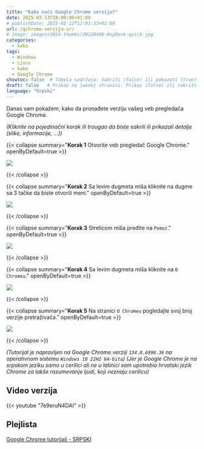 ```yaml
---
title: "Kako naći Google Chrome verziju?"
date: 2025-03-13T18:00:00+01:00
# publishDate: 2025-03-12T12:01:33+01:00
url: /gchrome-verzija-sr/
# image: images/2024-thumbs/20220408-AnyDesk-quick.jpg
categories: 
  - kako
tags: 
  - Windows
  - Linux
  - kako
  - Google Chrome
showtoc: false  # Tabela sadržaja: Sakriti (false) ili pokazati (true).
draft: false   # Prikaz na javnoj stranici: Prikaz (false) ili sakriti (true).
language: "Srpski"
---
```


Danas vam pokažem, kako da pronađete verziju vašeg veb pregledača Google Chrome.

*(Kliknite na pojedinačni korak ili trougao da biste sakrili ili prikazali detalje (slike, informacije, ...))*

{{< collapse summary="**Korak 1** Otvorite veb pregledač Google Chrome." openByDefault=true >}}

 ![](/images/Google-Chrome/GChrome_desktop_shortcut.jpeg)

{{< /collapse >}}

{{< collapse summary="**Korak 2** Sa levim dugmeta miša kliknite na dugme sa 3 tačke da biste otvorili meni." openByDefault=true >}}
   
   ![](/images/Google-Chrome/Hr_-_GChrome_-_3_tacke_dugme.jpeg)

{{< /collapse >}}

{{< collapse summary="**Korak 3** Strelicom miša pređite na `Pomoć`." openByDefault=true >}}
   
   ![](/images/Google-Chrome/Hr_-_GChrome_-_meni_-_Pomoc.jpeg)

{{< /collapse >}}

{{< collapse summary="**Korak 4** Sa levim dugmeta miša kliknite na `O Chromeu`." openByDefault=true >}}
   
   ![](/images/Google-Chrome/Hr_-_GChrome_-_meni_-_Pomoc_-_o_Chromeu.jpeg)

{{< /collapse >}}

{{< collapse summary="**Korak 5** Na stranici `O Chromeu` pogledajte svoj broj verzije pretraživača." openByDefault=true >}}
   
   ![](/images/Google-Chrome/Hr_-_GChrome_-_Postavke_-_o_Chromeu_stranica.jpeg)

{{< /collapse >}}

*(Tutorijal je napravljen na Google Chrome verziji `134.0.6998.36` na operativnom sistemu `Windows 10 22H2 64-bita`)*
*(Jer je Google Chrome je na srpskom jeziku samo u cerilici ali ne u latinici sam upotrebio hrvatski jezik Chrome za lakše razumevanje ljudi, koji neznaju cerilicu)*

## Video verzija

{{< youtube "7e9eruN4DAI" >}}

## Plejlista

[Google Chrome tutorijali - SRPSKI](https://www.youtube.com/playlist?list=PLbvZxzmdNckw-B2_mYYIbROTy0VuqR-qa "Kliknite/tapnite da otvorite plejlistu!")